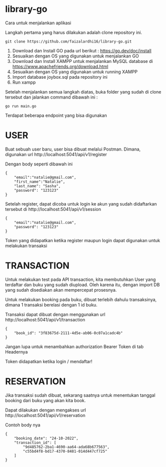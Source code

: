 # library-go

Cara untuk menjalankan aplikasi

Langkah pertama yang harus dilakukan adalah clone repository ini. 

```
git clone https://github.com/faizalardhi16/library-go.git
```


1. Download dan Install GO pada url berikut : https://go.dev/doc/install
2. Sesuaikan dengan OS yang digunakan untuk menjalankan GO
3. Download dan Install XAMPP untuk menjalankan MySQL database di https://www.apachefriends.org/download.html
4. Sesuaikan dengan OS yang digunakan untuk running XAMPP
5. Import database joybox.sql pada repository ini
6. Run xampp

Setelah menjalankan semua langkah diatas, buka folder yang sudah di clone tersebut dan jalankan command dibawah ini :

```
go run main.go
```

Terdapat beberapa endpoint yang bisa digunakan

# USER

Buat sebuah user baru, user bisa dibuat melalui Postman. Dimana, digunakan url http://localhost:5041/api/v1/register

Dengan body seperti dibawah ini 

```
{
    "email":"natalie@gmail.com",
    "first_name":"Natalie",
    "last_name": "Sasha",
    "password": "123123"
}
```

Setelah register, dapat dicoba untuk login ke akun yang sudah didaftarkan tersebut di http://localhost:5041/api/v1/session

```
{
    "email":"natalie@gmail.com",
    "password": "123123"
}
```

Token yang didapatkan ketika register maupun login dapat digunakan untuk melakukan transaksi


# TRANSACTION

Untuk melakukan test pada API transaction, kita membutuhkan User yang terdaftar dan buku yang sudah diupload. Oleh karena itu, dengan import DB yang sudah disediakan akan mempercepat prosesnya.

Untuk melakukan booking pada buku, dibuat terlebih dahulu transaksinya, dimana 1 transaksi berelasi dengan 1 id buku.

Transaksi dapat dibuat dengan menggunakan url http://localhost:5041/api/v1/transaction

```
{
    "book_id": "3f83675d-2111-4d5e-ab06-0c07a1cadc4b"
}
```

Jangan lupa untuk menambahkan authorization Bearer Token di tab Headernya

Token didapatkan ketika login / mendaftar!

# RESERVATION

Jika transaksi sudah dibuat, sekarang saatnya untuk menentukan tanggal booking dari buku yang akan kita book.

Dapat dilakukan dengan mengakses url http://localhost:5041/api/v1/reservation

Contoh body nya

```
{
    "booking_date": "24-10-2022",
    "transaction_id": [
        "9d485762-2ba1-4690-aa64-ada68b677563",
        "c55bd4f8-bd17-4370-8481-014d447cf725"
    ]
}
```

